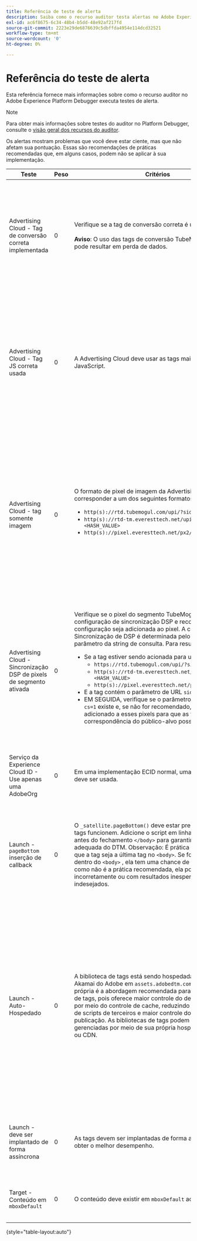 ```yaml
---
title: Referência de teste de alerta
description: Saiba como o recurso auditor testa alertas no Adobe Experience Platform Debugger.
exl-id: ac6f8675-6c34-48b4-b5dd-48e92af217fd
source-git-commit: 2223e29de6876639c5dbffda4954e114dcd32521
workflow-type: tm+mt
source-wordcount: '0'
ht-degree: 0%

---
```


# Referência do teste de alerta

Esta referência fornece mais informações sobre como o recurso auditor no Adobe Experience Platform Debugger executa testes de alerta.

>[!NOTE]
>
>Para obter mais informações sobre testes do auditor no Platform Debugger, consulte o [visão geral dos recursos do auditor](./overview.md).

Os alertas mostram problemas que você deve estar ciente, mas que não afetam sua pontuação. Essas são recomendações de práticas recomendadas que, em alguns casos, podem não se aplicar à sua implementação.

| Teste | Peso | Critérios | Recomendação |
| --- | --- | --- | --- |
| Advertising Cloud - Tag de conversão correta implementada | 0 | Verifique se a tag de conversão correta é usada.<br><br>**Aviso**: O uso das tags de conversão TubeMogul obsoletas pode resultar em perda de dados. | Atualize seus pixels de conversão para as novas tags de conversão somente de imagem da Advertising Cloud. Isso pode ser feito com mais facilidade com a variável [Extensão de tag do Advertising Cloud](https://experienceleague.adobe.com/docs/experience-platform/destinations/catalog/advertising/adobe-advertising-cloud.html). |
| Advertising Cloud - Tag JS correta usada | 0 | A Advertising Cloud deve usar as tags mais recentes do JavaScript. | Atualize seu JavaScript da Advertising Cloud para a versão mais recente. Usar as versões obsoletas do JavaScript pode resultar em perda de funcionalidade. Isso pode ser feito mais facilmente usando o [Extensão de tag do Advertising Cloud](https://experienceleague.adobe.com/docs/experience-platform/destinations/catalog/advertising/adobe-advertising-cloud.html). |
| Advertising Cloud - tag somente imagem | 0 | O formato de pixel de imagem da Advertising Cloud deve corresponder a um dos seguintes formatos recomendados: <ul><li>`http(s)://rtd.tubemogul.com/upi/?sid=<HASH_VALUE>`</li><li>`http(s)://rtd-tm.everesttech.net/upi/?sid=<HASH_VALUE>`</li><li>`http(s)://pixel.everesttech.net/px2/<NUMERIC_ID>?`</li></ul> | Atualize seus pixels da Advertising Cloud para as novas tags somente de imagem da Advertising Cloud, que garantem que você esteja aproveitando toda a funcionalidade da Advertising Cloud. Isso pode ser feito com mais facilidade com a variável [Extensão de tag do Advertising Cloud](https://experienceleague.adobe.com/docs/experience-platform/destinations/catalog/advertising/adobe-advertising-cloud.html). |
| Advertising Cloud - Sincronização DSP de pixels de segmento ativada | 0 | Verifique se o pixel do segmento TubeMogul contém uma configuração de sincronização DSP e recomende que a configuração seja adicionada ao pixel. A configuração de Sincronização de DSP é determinada pelo uso de um parâmetro da string de consulta. Para resumir: <ul><li>Se a tag estiver sendo acionada para um dos seguintes:<ul><li>`https://rtd.tubemogul.com/upi/?sid=<HASH_VALUE>`</li><li>`http(s)://rtd-tm.everesttech.net/upi/?sid=<HASH_VALUE>`</li><li>`http(s)://pixel.everesttech.net/px2/<NUMERIC_ID>?`</li></ul></li><li>E a tag contém o parâmetro de URL `sid=`</li><li>EM SEGUIDA, verifique se o parâmetro de URL `cs=0` ou `cs=1` existe e, se não for recomendado, `cs=1` ser adicionado a esses pixels para que as taxas de correspondência do público-alvo possam melhorar.</li></ul> | Adicionar o parâmetro de URL `cs=1` aos pixels da Advertising Cloud para que a sincronização de DSP possa ocorrer, o que aumenta as taxas de correspondência do público-alvo. Isso pode ser feito com mais facilidade com a variável [Extensão de tag do Advertising Cloud](https://experienceleague.adobe.com/docs/experience-platform/destinations/catalog/advertising/adobe-advertising-cloud.html). |
| Serviço da Experience Cloud ID - Use apenas uma AdobeOrg | 0 | Em uma implementação ECID normal, uma única AdobeOrg deve ser usada. | Valide se existem várias AdobeOrg IDs para essa implementação. <br><br>[Informações adicionais](https://experienceleague.adobe.com/docs/id-service/using/intro/id-request.html) |
| Launch - `pageBottom` inserção de callback | 0 | O `_satellite.pageBottom()` deve estar presente para que as tags funcionem. Adicione o script em linha imediatamente antes do fechamento `</body>` para garantir a funcionalidade adequada do DTM. Observação: É prática recomendada que a tag seja a última tag no `<body>`. Se for encontrado dentro do `<body>` , ela tem uma chance de funcionar, mas como não é a prática recomendada, ela pode funcionar incorretamente ou com resultados inesperados ou indesejados. | Adicione o script em linha imediatamente antes do fechamento `</body>` para garantir a funcionalidade adequada do DTM. <br><br>[Informações adicionais](https://experienceleague.adobe.com/docs/experience-platform/tags/client-side/asynchronous-deployment.html) |
| Launch - Auto-Hospedado | 0 | A biblioteca de tags está sendo hospedada na instância Akamai do Adobe em `assets.adobedtm.com`. A hospedagem própria é a abordagem recomendada para o carregamento de tags, pois oferece maior controle do desempenho do site por meio do controle de cache, reduzindo as dependências de scripts de terceiros e maior controle do processo de publicação. As bibliotecas de tags podem ser hospedadas e gerenciadas por meio de sua própria hospedagem na Web ou CDN. | Alternar para uma hospedagem própria é uma abordagem para carregar tags em uma página. Embora a hospedagem do por meio do Akamai CDN funcione na maioria dos casos, a hospedagem própria melhora o desempenho da página. <br><br>Informações adicionais:<ul><li>[Guia de início rápido de tags](https://experienceleague.adobe.com/docs/experience-platform/tags/client-side/asynchronous-deployment.html)</li><li>[Implantação assíncrona](https://experienceleague.adobe.com/docs/experience-platform/tags/client-side/asynchronous-deployment.html)</li></ul> |
| Launch - deve ser implantado de forma assíncrona | 0 | As tags devem ser implantadas de forma assíncrona para obter o melhor desempenho. | Inclua a `async` no script em linha para garantir a funcionalidade adequada de tags <br><br>[Informações adicionais](https://experienceleague.adobe.com/docs/experience-platform/tags/client-side/asynchronous-deployment.html) |
| Target - Conteúdo em `mboxDefault` | 0 | O conteúdo deve existir em `mboxDefault` ao usar `at.js`. | Verifique se o conteúdo está disponível. <br><br>[Informações adicionais](https://experienceleague.adobe.com/docs/target/using/implement-target/implementing-target.html) |

{style=&quot;table-layout:auto&quot;}
